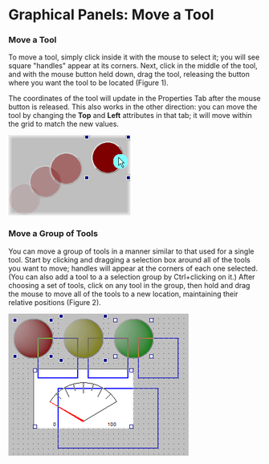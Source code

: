# Graphical Panels: Move a Tool

### Move a Tool

To move a tool, simply click inside it with the mouse to select it; you will see square "handles" appear at its corners. Next, click in the middle of the tool, and with the mouse button held down, drag the tool, releasing the button where you want the tool to be located (Figure 1).

The coordinates of the tool will update in the Properties Tab after the mouse button is released. This also works in the other direction: you can move the tool by changing the **Top** and **Left** attributes in that tab; it will move within the grid to match the new values.

![Figure 1: To move a tool, select it, then drag it to its new position.](../../../.gitbook/assets/spyGMove2.gif)

### Move a Group of Tools

You can move a group of tools in a manner similar to that used for a single tool. Start by clicking and dragging a selection box around all of the tools you want to move; handles will appear at the corners of each one selected. (You can also add a tool to a a selection group by Ctrl+clicking on it.)  After choosing a set of tools, click on any tool in the group, then hold and drag the mouse to move all of the tools to a new location, maintaining their relative positions (Figure 2).

![Figure 2: To move a group of tools, enclose them in a bounding box, then click and drag one of the tools.](../../../.gitbook/assets/spyGMoveGroup.gif)

